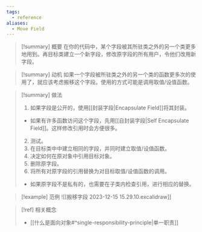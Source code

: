 ```yaml
---
tags:
  - reference
aliases:
  - Move Field
---
```

> [!summary] 概要
> 在你的代码中，某个字段被其所驻类之外的另一个类更多地用到。再目标类建立一个新字段，修改原字段的所有用户，令他们改用新字段。

> [!summary] 动机
> 如果一个字段被所驻类之外的另一个类的函数更多次的使用了，就应该考虑搬移这个字段。使用的方式可能是调用取值/设值函数。

> [!summary] 做法
> 1. 如果字段是公开的，使用[[封装字段|Encapsulate Field]]将其封装。
> 	- 如果有许多函数访问这个字段，先用[[自封装字段|Self Encapsulate Field]]。这样修改引用时会方便很多。
> 2. 测试。
> 3. 在目标类中中建立相同的字段，并同时建立取值/设值函数。
> 4. 决定如何在原对象中引用目标对象。
> 5. 删除原字段。
> 6. 将所有对原字段的引用替换为对目标取值/设值函数的调用。
> 	- 如果原字段不是私有的，也需要在子类内检查引用，进行相应的替换。

> [!example] 范例
> ![[搬移字段 2023-12-15 15.29.10.excalidraw]]

> [!ref] 相关概念
> - [[什么是面向对象#^single-responsibility-principle|单一职责]]
